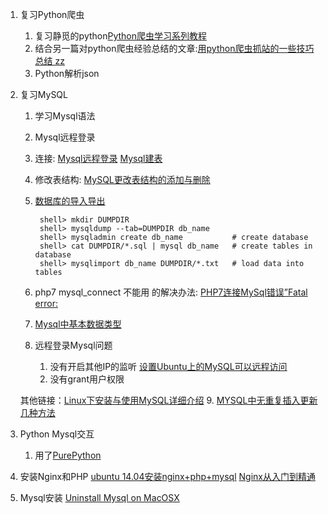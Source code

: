 ---
---
1. 复习Python爬虫
	1. 复习静觅的python[Python爬虫学习系列教程](http://cuiqingcai.com/1052.html)
	2. 结合另一篇对python爬虫经验总结的文章:[用python爬虫抓站的一些技巧总结 zz](http://www.pythonclub.org/python-network-application/observer-spider)
	3. Python解析json
	
2. 复习MySQL 
	1. 学习Mysql语法
	2. Mysql远程登录
	3. 连接: [Mysql远程登录](http://www.cnblogs.com/good_hans/archive/2010/03/29/1700046.html) [Mysql建表](http://www.runoob.com/mysql/mysql-create-tables.html)
	4. 修改表结构: [MySQL更改表结构的添加与删除](http://database.51cto.com/art/201005/201148.htm)
	5. [数据库的导入导出](https://dev.mysql.com/doc/refman/5.5/en/copying-databases.html)
			
		
			shell> mkdir DUMPDIR
			shell> mysqldump --tab=DUMPDIR db_name
			shell> mysqladmin create db_name           # create database
			shell> cat DUMPDIR/*.sql | mysql db_name   # create tables in database
			shell> mysqlimport db_name DUMPDIR/*.txt   # load data into tables
	
	 6. php7 mysql_connect 不能用 的解决办法: [PHP7连接MySql错误”Fatal error: ](http://www.happy3w.com/2016/01/11/php7%E8%BF%9E%E6%8E%A5mysql%E9%94%99%E8%AF%AFfatal-error-uncaught-error-call-to-undefined-function-mysql_connect/)
	 7. [Mysql中基本数据类型](http://www.cnblogs.com/zbseoag/archive/2013/03/19/2970004.html)
	 8. 远程登录Mysql问题
	 	1. 没有开启其他IP的监听 [设置Ubuntu上的MySQL可以远程访问](http://blog.csdn.net/mydeman/article/details/3847695)
	 	2. 没有grant用户权限

	 其他链接：[Linux下安装与使用MySQL详细介绍](http://www.jb51.net/article/40975.htm)
	 9. [MYSQL中无重复插入更新几种方法](http://www.360doc.com/content/14/0621/19/9200790_388653458.shtml)

3. Python Mysql交互
	1. 用了[PurePython](https://github.com/PyMySQL/PyMySQL)

4. 安装Nginx和PHP
	[ubuntu 14.04安装nginx+php+mysql](http://www.cnblogs.com/helinfeng/p/4219051.html)
	[Nginx从入门到精通](http://tengine.taobao.org/book/)


5. Mysql安装
	[Uninstall Mysql on MacOSX](http://community.jaspersoft.com/wiki/uninstall-mysql-mac-os-x)

